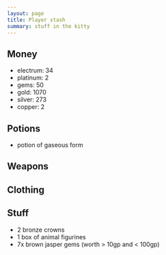 ```yaml
---
layout: page
title: Player stash
summary: stuff in the kitty
---
```


## Money

- electrum: 34
- platinum: 2
- gems: 50
- gold: 1070
- silver: 273
- copper: 2

## Potions

- potion of gaseous form

## Weapons

## Clothing

## Stuff

- 2 bronze crowns
- 1 box of animal figurines
- 7x brown jasper gems (worth > 10gp and < 100gp)
